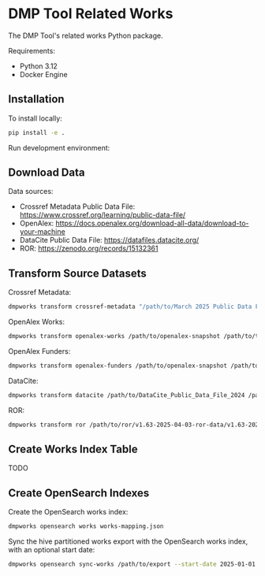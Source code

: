 # DMP Tool Related Works
The DMP Tool's related works Python package.

Requirements:
* Python 3.12
* Docker Engine

## Installation
To install locally:
```bash
pip install -e .
```

Run development environment:


## Download Data
Data sources:
* Crossref Metadata Public Data File: https://www.crossref.org/learning/public-data-file/
* OpenAlex: https://docs.openalex.org/download-all-data/download-to-your-machine
* DataCite Public Data File: https://datafiles.datacite.org/
* ROR: https://zenodo.org/records/15132361

## Transform Source Datasets
Crossref Metadata:
```bash
dmpworks transform crossref-metadata "/path/to/March 2025 Public Data File from Crossref" /path/to/transformed/crossref
```

OpenAlex Works:
```bash
dmpworks transform openalex-works /path/to/openalex-snapshot /path/to/transformed/openalex_works --max-file-processes=4 --batch-size=4
```

OpenAlex Funders:
```bash
dmpworks transform openalex-funders /path/to/openalex-snapshot /path/to/transformed/openalex_funders
```

DataCite:
```bash
dmpworks transform datacite /path/to/DataCite_Public_Data_File_2024 /path/to/transformed/datacite
```

ROR:
```bash
dmpworks transform ror /path/to/ror/v1.63-2025-04-03-ror-data/v1.63-2025-04-03-ror-data_schema_v2.json /path/to/transformed/ror
```

## Create Works Index Table
TODO

## Create OpenSearch Indexes
Create the OpenSearch works index:
```bash
dmpworks opensearch works works-mapping.json
```

Sync the hive partitioned works export with the OpenSearch works index, with an optional start date:
```bash
dmpworks opensearch sync-works /path/to/export --start-date 2025-01-01
```
